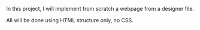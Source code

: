 In this project, I will implement from scratch a webpage from a designer file.

All will be done using HTML structure only, no CSS.